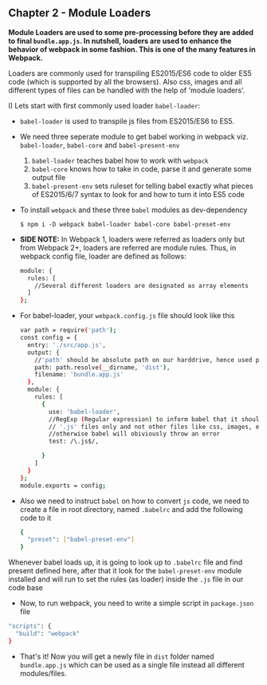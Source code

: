 ## Chapter 2 - Module Loaders

**Module Loaders are used to some pre-processing before they are added to final `bundle.app.js`. In nutshell, loaders are used to enhance the behavior of webpack in some fashion. This is one of the many features in Webpack.**

Loaders are commonly used for transpiling ES2015/ES6 code to older ES5 code (which is supported by all the browsers). Also css, images and all different types of files can be handled with the help of 'module loaders'.

I) Lets start with first commonly used loader `babel-loader`:
  * `babel-loader` is used to transpile js files from ES2015/ES6 to ES5.
  * We need three seperate module to get babel working in webpack viz. `babel-loader`, `babel-core` and `babel-present-env`

    1. `babel-loader` teaches babel how to work with `webpack`
    2. `babel-core` knows how to take in code, parse it and generate some output file
    3. `babel-present-env` sets ruleset for telling babel exactly what pieces of ES2015/6/7 syntax to look for and how to turn it into ES5 code

  * To install `webpack` and these three `babel` modules as dev-dependency

      `$ npm i -D webpack babel-loader babel-core babel-preset-env`

  * **SIDE NOTE:** In Webpack 1, loaders were referred as loaders only but from Webpack 2+, loaders are referred are module rules. Thus, in webpack config file, loader are defined as follows:

    ```sh
    module: {
      rules: [
        //Several different loaders are designated as array elements
      ]
    };
    ```

  * For babel-loader, your `webpack.config.js` file should look like this

    ```sh
    var path = require('path');
    const config = {
      entry: './src/app.js',
      output: {
        //'path' should be absolute path on our harddrive, hence used path.resolve
        path: path.resolve(__dirname, 'dist'),
        filename: 'bundle.app.js'
      },
      module: {
        rules: [
          {
            use: 'babel-loader',
            //RegExp (Regular expression) to inform babel that it should look for
            // '.js' files only and not other files like css, images, etc.
            //otherwise babel will obiviously throw an error
            test: /\.js$/,

          }
        ]
      }
    };
    module.exports = config;
    ```

  * Also we need to instruct `babel` on how to convert `js` code, we need to create a file in root directory, named `.babelrc` and add the following code to it
    ```sh
    {
      "preset": ["babel-preset-env"]
    }
    ```
  Whenever babel loads up, it is going to look up to `.babelrc` file and find present defined here, after that it look for the `babel-preset-env` module installed and will run to set the rules (as loader) inside the `.js` file in our code base 

  * Now, to run webpack, you need to write a simple script in `package.json` file
  ```sh
  "scripts": {
    "build": "webpack"
  }
  ```

  * That's it! Now you will get a newly file in `dist` folder named `bundle.app.js` which can be used as a single file instead all different modules/files.